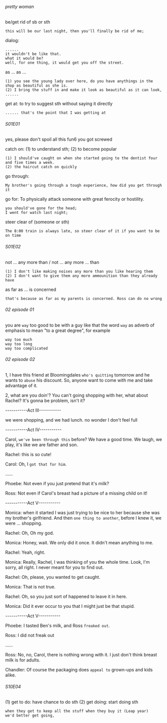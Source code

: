 ###### pretty woman
be/get rid of sb or sth

    this will be our last night, then you'll finally be rid of me;
dialog:

    ......
    it wouldn't be like that.
    what it would be?
    well, for one thing, it would get you off the street.

as ... as ...
  
    (1) you see the young lady over here, do you have anythings in the shop as beautiful as she is.
    (2) I bring the stuff in and make it look as beautiful as it can look, ......
    


get at: to try to suggest sth without saying it directly
  
    ...... that's the point that I was getting at

###### S01E01 

yes, please don't spoil all this fun6
you got screwed

catch on: (1) to understand sth; (2) to become popular
  
    (1) I should've caught on when she started going to the dentist four and five times a week. 
    (2) the haircut catch on quickly
go through: 

    My brother's going through a tough experience, how did you get through it

go for: To physically attack someone with great ferocity or hostility.
    
    you should've gone for the head;
    I went for watch last night;
steer clear of (someone or sth)

    The 8:00 train is always late, so steer clear of it if you want to be on time
    
###### S01E02
not ... any more than / not ... any more ... than

    (1) I don't like making noises any more than you like hearing them
    (2) I don't want to give them any more ammounition than they already have
as far as ... is concerned

    that's because as far as my parents is concerned. Ross can do no wrong

###### 02 episode 01
you are `way` too good to be with a guy like that
the word `way` as adverb of emphasis to mean "to a great degree", for example
  
    way too much
    way too long
    way too complicated
    
###### 02 episode 02
1, I have this friend at Bloomingdales `who's quitting` tomorrow and he wants to `abuse` his discount. So, anyone want to come with me and take advantage of it.

2, what are you doin'? You can't going shopping with her, what about Rachel? 
It's gonna be problem, isn't it?

-----------Act III-----------

we were shopping, and we had lunch.
  no wonder I don't feel full

-----------Act IV-----------

Carol, `we've been through this` before? We have a good time. We laugh, we play, it's like we are father and son.

Rachel: this is so cute!

Carol: Oh, I `got that for him`.

......

Phoebe: Not even if you just pretend that it's milk?

Ross: Not even if Carol's breast had a picture of a missing child on it!

-----------Act V-----------

Monica: when it started I was just trying to be nice to her because she was my brother's girlfriend. And then `one thing to another`, before I knew it, we were ... shopping.

Rachel: Oh, Oh my god.

Monica: Honey, wait. We only did it once. It didn't mean anything to me.

Rachel: Yeah, right.

Monica: Really, Rachel, I was thinking of you the whole time. Look, I'm sorry, all right. I never meant for you to find out.

Rachel: Oh, please, you wanted to get caught.

Monica: That is not true.

Rachel: Oh, so you just sort of happened to leave it in here.

Monica: Did it ever occur to you that I might just be that stupid.

-----------Act V-----------

Phoebe: I tasted Ben's milk, and Ross `freaked out`.

Ross: I did not freak out

......

Ross: No, no, Carol, there is nothing wrong with it. I just don't think breast milk is for adults.

Chandler: Of course the packaging does `appeal to` grown-ups and kids alike.



###### S10E04

(1) get to do: have chance to do sth
(2) get doing: start doing sth

    when they get to keep all the stuff when they buy it (Leap year)
    we'd better get going, 







